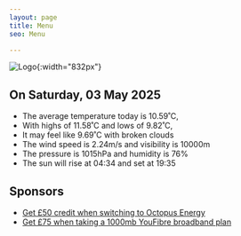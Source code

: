 ```yaml
---
layout: page
title: Menu
seo: Menu

---
```


![Logo](/images/logo.jpg){:width="832px"}

<!-- weather_marker starts -->
## On Saturday, 03 May 2025

- The average temperature today is 10.59˚C,
- With highs of 11.58˚C and lows of 9.82˚C,
- It may feel like 9.69˚C with broken clouds
- The wind speed is 2.24m/s and visibility is 10000m
- The pressure is 1015hPa and humidity is 76%
- The sun will rise at 04:34 and set at 19:35

<!-- weather_marker ends -->

## Sponsors

- [Get £50 credit when switching to Octopus Energy](https://bit.ly/3oD1nnS)
- [Get £75 when taking a 1000mb YouFibre broadband plan](https://aklam.io/91zWhU?)
